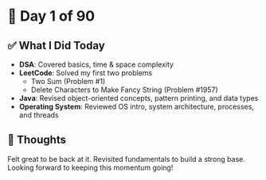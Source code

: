 # 📅 Day 1 of 90

## ✅ What I Did Today
- **DSA**: Covered basics, time & space complexity
- **LeetCode**: Solved my first two problems  
   - Two Sum (Problem #1) 
   - Delete Characters to Make Fancy String (Problem #1957)
- **Java**: Revised object-oriented concepts, pattern printing, and data types
- **Operating System**: Reviewed OS intro, system architecture, processes, and threads

## 💭 Thoughts
Felt great to be back at it. Revisited fundamentals to build a strong base. Looking forward to keeping this momentum going!
